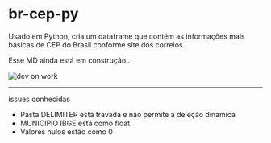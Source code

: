 # br-cep-py
Usado em Python, cria um dataframe que contém as informações mais básicas de CEP do Brasil conforme site dos correios.

Esse MD ainda está em construção...

![dev on work](https://ih1.redbubble.net/image.5003320300.4120/flat,750x,075,f-pad,750x1000,f8f8f8.jpg)

--- 

issues conhecidas

- Pasta DELIMITER está travada e não permite a deleção dinamica
- MUNICIPIO IBGE está como float
- Valores nulos estão como 0